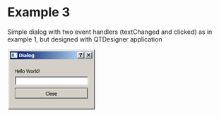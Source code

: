 # Example 3
Simple dialog with two event handlers (textChanged and clicked) as in example 1, but designed with QTDesigner application

![alt text](https://raw.githubusercontent.com/aliakyurek/python-gui/master/example3/image.png)
